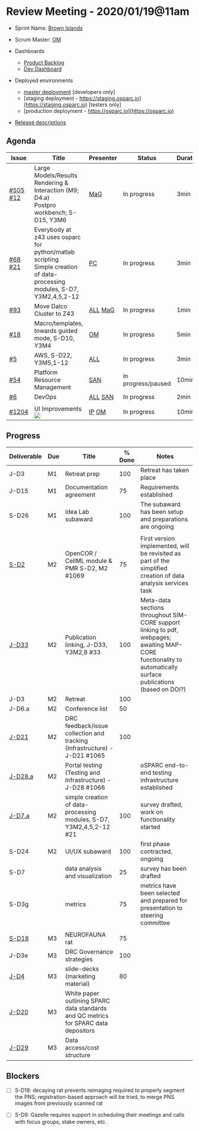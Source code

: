 # Review Meeting - 2020/01/19@11am

  - Sprint Name: [Brown Islands](https://wiki.lspace.org/mediawiki/Brown_Islands)
  - Scrum Master: [OM]
  - Dashboards
    - [Product Backlog](https://github.com/orgs/ITISFoundation/projects/3)
    - [Dev Dashboard](https://app.zenhub.com/workspaces/osparc---scrum-wall-5c9260f3d76ef51f6b0fe78d/board?milestones=Brown%20Islands%232020-01-20&filterLogic=any&repos=174557929,151701223,167586968,118910047,124380478,210862626,135289610,181836792,118596920&showPRs=false&showClosed=false)
  - Deployed environments
    - [master deployment](https://osparc01.speag.com/) [developers only]
    - [staging deployment - https://staging.osparc.io](https://staging.osparc.io) [testers only]
    - [production deployment - https://osparc.io](https://osparc.io) 
  
  - [Release descriptions](https://github.com/ITISFoundation/osparc-simcore/releases)

## Agenda

| Issue            | Title                                                                                                                        | Presenter       | Status             | Duration | Time |
| ---------------- | ---------------------------------------------------------------------------------------------------------------------------- | --------------- | ------------------ | ---------| ---- |
| [#505]</br>[#12] | Large Models/Results Rendering & Interaction (M9; D4.a)<br/>Postpro workbench; S-D15, Y3M6                                   | [MaG]           | In progress        |  3min    |      |
| [#68]</br>[#21]  | Everybody at z43 uses osparc for python/matlab scripting<br/>Simple creation of data-processing modules, S-D7, Y3M2,4,5,2-12 | [PC]            | In progress        |  3min    |      |
| [#93]            | Move Dalco Cluster to Z43                                                                                                    | [ALL] [MaG]     | In progress        |  1min    |      |
| [#18]            | Macro/templates, towards guided mode, S-D10, Y3M4                                                                            | [OM]            | In progress        |  5min    |      |
| [#5]             | AWS, S-D22, Y3M5,1-12                                                                                                        | [ALL]           | In progress        |  3min    |      |
| [#54]            | Platform Resource Management                                                                                                 | [SAN]           | In progress/paused | 10min    |      |
| [#6]             | DevOps                                                                                                                       | [ALL] [SAN]     | In progress        |  2min    |      |
|                  |                                                                                                                              |                 |                    |          |      |
| [#1204]          | UI Improvements ![](img/pi-issue.png)                                                                                        | [IP] [OM]       | In progress        | 10min    |      |



## Progress

| Deliverable | Due | Title                                                                     | % Done | Notes |
| ----------- | --- | ------------------------------------------------------------------------- | ------ | ----- |
| J-D3        | M1  | Retreat prep                                                              | 100    | Retreat has taken place |
| J-D15       | M1  | Documentation agreement                                                   | 75     | Requirements established |
| S-D26       | M1  | Idea Lab subaward                                                         | 100    | The subaward has been setup and preparations are ongoing |
|             |     |                                                                           |        |       |
| [S-D2]      | M2  | OpenCOR / CellML module & PMR S-D2, M2 #1069                              | 75     | First version implemented, will be revisited as part of the simplified creation of data analysis services task |
| [J-D33]     | M2  | Publication linking, J-D33, Y3M2,8 #33                                    | 100     | Meta-data sections throughout SIM-CORE support linking to pdf, webpages; awaiting MAP-CORE functionality to automatically surface publications (based on DOI?) |
| J-D3        | M2  | Retreat                                                                   | 100    |       |
| J-D6.a      | M2  | Conference list                                                           | 50      |       |
| [J-D21]     | M2  | DRC feedback/issue collection and tracking (Infrastructure) - J-D21 #1065 | 100    |       |
| [J-D28.a]   | M2  | Portal testing (Testing and Infrastructure) - J-D28 #1066                 |        | oSPARC end-to-end testing infrastructure established      |
| [J-D7.a]    | M2  | simple creation of data-processing modules, S-D7, Y3M2,4,5,2-12 #21       | 100     | survey drafted, work on functionality started      |
| S-D24       | M2  | UI/UX subaward                                                            | 100    | first phase contracted, ongoing |
| S-D7        |     | data analysis and visualization                                           | 25     | survey has been drafted |
| S-D3g       |     | metrics                                                                   | 75     | metrics have been selected and prepared for presentation to steering committee 
|             |     |                                                                           |        |       |
| [S-D18]     | M3  | NEUROFAUNA rat                                                            | 75     |       |
| J-D3e       | M3  | DRC Governance strategies                                                 | 100     |       |
| [J-D4]      | M3  | slide-decks (marketing material)                                          | 80       |       |
| [J-D20]     | M3  | White paper outlining SPARC data standards and QC metrics for SPARC data depositors   |        |       |
| [J-D29]     | M3  |Data access/cost structure                                                    |        |       |



## Blockers
- [ ] S-D18: decaying rat prevents reimaging required to properly segment the PNS; registration-based approach will be tried, to merge PNS images from previously scanned rat
- [ ] S-D9: Gazelle requires support in scheduling their meetings and calls with focus groups, stake owners, etc.



<!--References PLEASE KEEP ALPHABETICAL ORDER!!! -->

[#5]:https://github.com/ITISFoundation/osparc-issues/issues/5
[#6]:https://github.com/ITISFoundation/osparc-issues/issues/6
[#12]:https://github.com/ITISFoundation/osparc-issues/issues/12
[#18]:https://github.com/ITISFoundation/osparc-issues/issues/18
[#21]:https://github.com/ITISFoundation/osparc-issues/issues/21
[#54]:https://github.com/ITISFoundation/osparc-simcore/issues/54
[#68]:https://github.com/ITISFoundation/osparc-issues/issues/68
[#93]:https://github.com/ITISFoundation/osparc-issues/issues/93
[#505]:https://github.com/ITISFoundation/osparc-simcore/issues/505
[#1204]:https://github.com/ITISFoundation/osparc-simcore/issues/1204


[ALL]:https://github.com/Surfict
[IP]:https://github.com/ignapas
[KZ]:https://github.com/KZzizzle
[MaG]:https://github.com/mguidon
[OM]:https://github.com/odeimaiz
[PC]:https://github.com/pcrespov
[SAN]:https://github.com/sanderegg


[J-D4]:https://github.com/ITISFoundation/osparc-issues/issues/62
[J-D7.a]:https://github.com/ITISFoundation/osparc-issues/issues/21
[J-D33]:https://github.com/ITISFoundation/osparc-issues/issues/33
[J-D20]:https://github.com/ITISFoundation/osparc-issues/issues/48
[J-D21]:https://github.com/ITISFoundation/osparc-simcore/issues/1065
[J-D28.a]:https://github.com/ITISFoundation/osparc-simcore/issues/1066
[J-D29]:https://github.com/ITISFoundation/osparc-issues/issues/37

[S-D2]:https://github.com/ITISFoundation/osparc-simcore/issues/1069
[S-D18]:https://github.com/ITISFoundation/osparc-issues/issues/9

